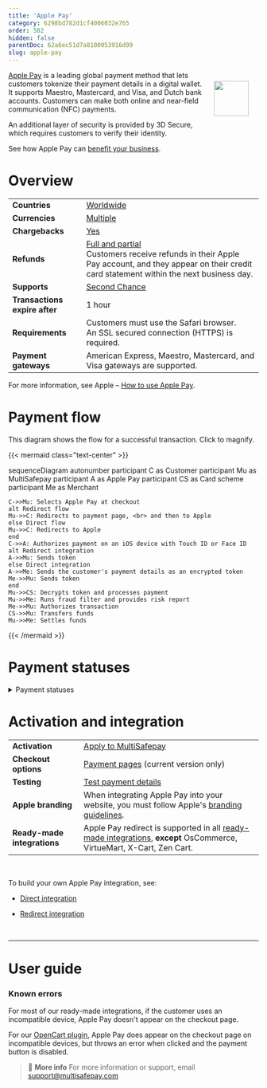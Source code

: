 ```yaml
---
title: 'Apple Pay'
category: 6298bd782d1cf4006032e765
order: 502
hidden: false
parentDoc: 62a6ec51d7a8100053916d99
slug: apple-pay
---
```


<img src="https://raw.githubusercontent.com/MultiSafepay/docs/master/static/logo/Payment_methods/Apple.svg" width="70" align="right" style="margin: 20px; max-height: 75px"/>

[Apple Pay](https://www.apple.com/apple-pay/) is a leading global payment method that lets customers tokenize their payment details in a digital wallet. It supports Maestro, Mastercard, and Visa, and Dutch bank accounts. Customers can make both online and near-field communication (NFC) payments. 

An additional layer of security is provided by 3D Secure, which requires customers to verify their identity.

See how Apple Pay can [benefit your business](https://www.multisafepay.com/solutions/payment-methods/applepay).

# Overview

|   |   |
|---|---|
| **Countries**  | [Worldwide](https://support.apple.com/en-us/HT207957)  | 
| **Currencies**  | [Multiple](https://support.apple.com/en-us/HT207957)  | 
| **Chargebacks**   | [Yes](/chargebacks/) | 
| **Refunds** | [Full and partial](/refunds/) <br> Customers receive refunds in their Apple Pay account, and they appear on their credit card statement within the next business day.  |
| **Supports**  | [Second Chance](/second-chance/) |
| **Transactions expire after** | 1 hour |
| **Requirements** | Customers must use the Safari browser. <br> An SSL secured connection (HTTPS) is required. |
| **Payment gateways** | American Express, Maestro, Mastercard, and Visa gateways are supported. |

For more information, see Apple – [How to use Apple Pay](https://support.apple.com/en-us/HT201239).

# Payment flow

This diagram shows the flow for a successful transaction. Click to magnify.

{{< mermaid class="text-center" >}}

sequenceDiagram
    autonumber
    participant C as Customer
    participant Mu as MultiSafepay
    participant A as Apple Pay
    participant CS as Card scheme
    participant Me as Merchant
    
    C->>Mu: Selects Apple Pay at checkout
    alt Redirect flow
    Mu->>C: Redirects to payment page, <br> and then to Apple
    else Direct flow
    Mu->>C: Redirects to Apple
    end
    C->>A: Authorizes payment on an iOS device with Touch ID or Face ID
    alt Redirect integration
    A->>Mu: Sends token
    else Direct integration
    A->>Me: Sends the customer's payment details as an encrypted token
    Me->>Mu: Sends token
    end
    Mu->>CS: Decrypts token and processes payment
    Mu->>Me: Runs fraud filter and provides risk report
    Me->>Mu: Authorizes transaction
    CS->>Mu: Transfers funds 
    Mu->>Me: Settles funds

{{< /mermaid >}}

# Payment statuses

<details id="payment-statuses">
<summary>Payment statuses</summary>
<br>

**Order status:** Changes as the customer's order with you progresses towards shipment (independent of payment)

**Transaction status:** Changes as the funds progress towards settlement in your account balance

For more information, see [Payment statuses](/payment-statuses/).

| Description | Order status | Transaction status |
|---|---|---|
| **Payments** | | |
| The customer has been redirected for 3D Secure authentication, or the card scheme is authorizing the transaction. | Initialized | Initialized |
| The card scheme authorized the transaction, but we've flagged it as potentially fraudulent. <br> Review it and then [manually capture or decline](/uncaptured/). | Uncleared | Uncleared |
| MultiSafepay has collected payment. | Completed | Completed |
| Payment wasn't captured manually or within 5 days. | Void | Void/Cancelled |
| The customer didn't complete 3D Secure authentication. | Expired | Expired |
| The customer failed 3D Secure authentication or cancelled payment. See [Card errors](/card-errors/). | Declined | Declined   |
|**Refunds**|||
| Refund initiated. | Reserved    | Reserved   |
| Refund complete.  | Completed  | Completed  |

</details>

# Activation and integration

| | |
|---|---|
| **Activation** | [Apply to MultiSafepay](/payment-methods/#apply-to-multisafepay) |
| **Checkout options** | [Payment pages](/payment-pages/) (current version only)  |
| **Testing** | [Test payment details](/testing/) |
| **Apple branding** | When integrating Apple Pay into your website, you must follow Apple's [branding guidelines](https://developer.apple.com/apple-pay/marketing). |
| **Ready-made integrations** | Apple Pay redirect is supported in all [ready-made integrations](/integrations/ready-made/), **except** OsCommerce, VirtueMart, X-Cart, Zen Cart. |
<br>

To build your own Apple Pay integration, see:

- [Direct integration](/apple-pay-direct/)

- [Redirect integration](/apple-pay-redirect/)
<br>

---

# User guide

### Known errors

For most of our ready-made integrations, if the customer uses an incompatible device, Apple Pay doesn't appear on the checkout page. 

For our [OpenCart plugin](/opencart/), Apple Pay does appear on the checkout page on incompatible devices, but throws an error when clicked and the payment button is disabled.

> 📘 **More info**
> For more information or support, email <support@multisafepay.com>
